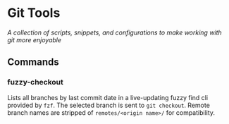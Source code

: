 # Git Tools
*A collection of scripts, snippets, and configurations to make working with git more enjoyable*


## Commands

### fuzzy-checkout
Lists all branches by last commit date in a live-updating fuzzy find cli provided by `fzf`. The selected branch is sent to `git checkout`. Remote branch names are stripped of `remotes/<origin name>/` for compatibility.
